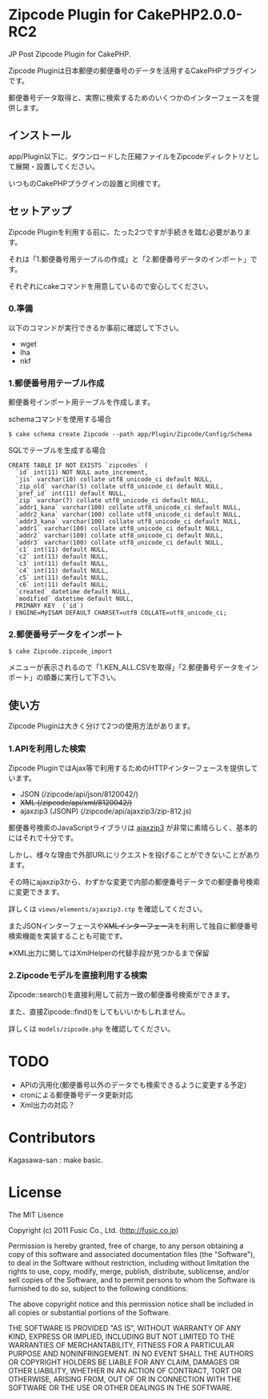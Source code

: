 # Zipcode Plugin for CakePHP2.0.0-RC2 #

JP Post Zipcode Plugin for CakePHP.

Zipcode Pluginは日本郵便の郵便番号のデータを活用するCakePHPプラグインです。

郵便番号データ取得と、実際に検索するためのいくつかのインターフェースを提供します。

## インストール ##

app/Plugin以下に、ダウンロードした圧縮ファイルをZipcodeディレクトリとして展開・設置してください。

いつものCakePHPプラグインの設置と同様です。

## セットアップ ##

Zipcode Pluginを利用する前に、たった2つですが手続きを踏む必要があります。

それは「1.郵便番号用テーブルの作成」と「2.郵便番号データのインポート」です。

それぞれにcakeコマンドを用意しているので安心してください。

### 0.準備 ###

以下のコマンドが実行できるか事前に確認して下さい。

* wget
* lha
* nkf

### 1.郵便番号用テーブル作成 ###

郵便番号インポート用テーブルを作成します。

schemaコマンドを使用する場合

    $ cake schema create Zipcode --path app/Plugin/Zipcode/Config/Schema

SQLでテーブルを生成する場合

    CREATE TABLE IF NOT EXISTS `zipcodes` (
      `id` int(11) NOT NULL auto_increment,
      `jis` varchar(10) collate utf8_unicode_ci default NULL,
      `zip_old` varchar(5) collate utf8_unicode_ci default NULL,
      `pref_id` int(11) default NULL,
      `zip` varchar(7) collate utf8_unicode_ci default NULL,
      `addr1_kana` varchar(100) collate utf8_unicode_ci default NULL,
      `addr2_kana` varchar(100) collate utf8_unicode_ci default NULL,
      `addr3_kana` varchar(100) collate utf8_unicode_ci default NULL,
      `addr1` varchar(100) collate utf8_unicode_ci default NULL,
      `addr2` varchar(100) collate utf8_unicode_ci default NULL,
      `addr3` varchar(100) collate utf8_unicode_ci default NULL,
      `c1` int(11) default NULL,
      `c2` int(11) default NULL,
      `c3` int(11) default NULL,
      `c4` int(11) default NULL,
      `c5` int(11) default NULL,
      `c6` int(11) default NULL,
      `created` datetime default NULL,
      `modified` datetime default NULL,
      PRIMARY KEY  (`id`)
    ) ENGINE=MyISAM DEFAULT CHARSET=utf8 COLLATE=utf8_unicode_ci;


### 2.郵便番号データをインポート ###

    $ cake Zipcode.zipcode_import

メニューが表示されるので「1.KEN_ALL.CSVを取得」「2.郵便番号データをインポート」の順番に実行して下さい。

## 使い方 ##

Zipcode Pluginは大きく分けて2つの使用方法があります。

### 1.APIを利用した検索 ###

Zipcode PluginではAjax等で利用するためのHTTPインターフェースを提供しています。

* JSON (/zipcode/api/json/8120042/)
* <strike>XML (/zipcode/api/xml/8120042/)</strike>
* ajaxzip3 (JSONP) (/zipcode/api/ajaxzip3/zip-812.js)

郵便番号検索のJavaScriptライブラリは [ajaxzip3](http://code.google.com/p/ajaxzip3/) が非常に素晴らしく、基本的にはそれで十分です。

しかし、様々な理由で外部URLにリクエストを投げることができないことがあります。

その時にajaxzip3から、わずかな変更で内部の郵便番号データでの郵便番号検索に変更できます。

詳しくは ```views/elements/ajaxzip3.ctp``` を確認してください。

またJSONインターフェースや<strike>XMLインターフェース</strike>を利用して独自に郵便番号検索機能を実装することも可能です。

※XML出力に関してはXmlHelperの代替手段が見つかるまで保留

### 2.Zipcodeモデルを直接利用する検索 ###

Zipcode::search()を直接利用して前方一致の郵便番号検索ができます。

また、直接Zipcode::find()をしてもいいかもしれません。

詳しくは ```models/zipcode.php``` を確認してください。

# TODO #

* APIの汎用化(郵便番号以外のデータでも検索できるように変更する予定)
* cronによる郵便番号データ更新対応
* Xml出力の対応？

# Contributors #

Kagasawa-san : make basic.

# License #

The MIT Lisence

Copyright (c) 2011 Fusic Co., Ltd. (http://fusic.co.jp)

Permission is hereby granted, free of charge, to any person obtaining a copy of this software and associated documentation files (the "Software"), to deal in the Software without restriction, including without limitation the rights to use, copy, modify, merge, publish, distribute, sublicense, and/or sell copies of the Software, and to permit persons to whom the Software is furnished to do so, subject to the following conditions:

The above copyright notice and this permission notice shall be included in all copies or substantial portions of the Software.

THE SOFTWARE IS PROVIDED "AS IS", WITHOUT WARRANTY OF ANY KIND, EXPRESS OR IMPLIED, INCLUDING BUT NOT LIMITED TO THE WARRANTIES OF MERCHANTABILITY, FITNESS FOR A PARTICULAR PURPOSE AND NONINFRINGEMENT. IN NO EVENT SHALL THE AUTHORS OR COPYRIGHT HOLDERS BE LIABLE FOR ANY CLAIM, DAMAGES OR OTHER LIABILITY, WHETHER IN AN ACTION OF CONTRACT, TORT OR OTHERWISE, ARISING FROM, OUT OF OR IN CONNECTION WITH THE SOFTWARE OR THE USE OR OTHER DEALINGS IN THE SOFTWARE.

